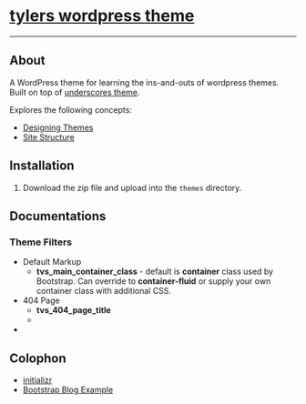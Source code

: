 # [tylers wordpress theme](https://github.com/tyler-vs/tylers-wordpress-theme)
---

## About

A WordPress theme for learning the ins-and-outs of wordpress themes. Built on top of [underscores theme](https://github.com/Automattic/_s). 

Explores the following concepts:

- [Designing Themes](https://codex.wordpress.org/Designing_Themes_for_Public_Release)
- [Site Structure](https://codex.wordpress.org/Site_Architecture_1.5)

## Installation

1. Download the zip file and upload into the `themes` directory.


## Documentations

### Theme Filters

- Default Markup
  + __tvs_main_container_class__ - default is __container__ class used by Bootstrap. Can override to __container-fluid__ or supply your own container class with additional CSS.
- 404 Page
  + __tvs_404_page_title__    
  + 
- 


## Colophon

- [initializr](http://www.initializr.com/)
- [Bootstrap Blog Example](http://getbootstrap.com/examples/blog/)